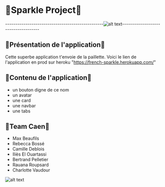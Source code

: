 # 🌈Sparkle Project🌈

-------------------------------------------------![alt text](https://media3.giphy.com/media/l0LIYv9tJFIVHxF5u/200w.webp?cid=3640f6095beb2e485437504a4d028d1a)------------------------------------

## 💾Présentation de l'application💾

Cette superbe application t'envoie de la paillette. 
Voici le lien de l'application en prod sur heroku "https://french-sparkle.herokuapp.com/"

## 🎉Contenu de l'application🎉

* un bouton digne de ce nom
* un avatar
* une card
* une navbar
* une tabs

## 🌈Team Caen🌈

* Max Beaufils
* Rebecca Bossé
* Camille Deblois
* Iliès El Ouartassi
* Bertrand Pelletier
* Rauana Roupsard
* Charlotte Vaudour

![alt text](https://media2.giphy.com/media/L2UdIWuCRbUL6/200w.webp?cid=3640f6095beb2f8f4e504b353629e38c)
